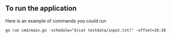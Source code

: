 ## To run the application

Here is an example of commands you could run
```
go run cmd/main.go -schedule="$(cat testdata/input.txt)" -offset=16:10
```
